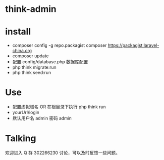 # think-admin

# install
- composer config -g repo.packagist composer https://packagist.laravel-china.org
- composer update
- 配置 config/database.php 数据库配置
- php think migrate:run
- php think seed:run

# Use
- 配置虚拟域名 OR 在根目录下执行 php think run
- yourUrl/login
- 默认用户名 admin 密码 admin

# Talking
欢迎进入 Q 群 302266230 讨论，可以及时反馈一些问题。
